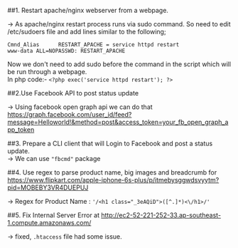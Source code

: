 ##1. Restart apache/nginx webserver from a webpage.<br>

-> As apache/nginx restart process runs via sudo command.
So need to edit /etc/sudoers file and add lines similar to the following;<br>

```Cmnd_Alias      RESTART_APACHE = service httpd restart```<br>
```www-data ALL=NOPASSWD: RESTART_APACHE```<br>

Now we don't need to add sudo before the command in the script which will be run through a webpage.<br>
In php code:- ```<?php exec('service httpd restart'); ?>```<br>

##2.Use Facebook API to post status update<br>

-> Using facebook open graph api we can do that
https://graph.facebook.com/user_id/feed?message=Helloworld!&method=post&access_token=your_fb_open_graph_app_token


##3. Prepare a CLI client that will Login to Facebook and post a status update.<br>
-> We can use ```"fbcmd"``` package

##4. Use regex to parse product name, big images and breadcrumb for https://www.flipkart.com/apple-iphone-6s-plus/p/itmebysggwdsvyytm?pid=MOBEBY3VR4DUEPUJ<br>

-> Regex for Product Name :  ```'/<h1 class="_3eAQiD">([^.]*)<\/h1>/'```<br>




##5. Fix Internal Server Error​ at http://ec2-52-221-252-33.ap-southeast-1.compute.amazonaws.com/<br>

-> fixed, ```.htaccess``` file had some issue.
